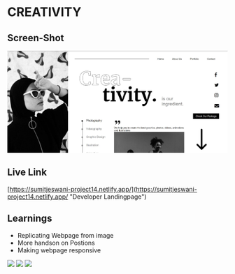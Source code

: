 # CREATIVITY

## Screen-Shot

!["Screen Shot"](./ScreenShot.JPG)


## Live Link
[https://sumitjeswani-project14.netlify.app/](https://sumitjeswani-project14.netlify.app/ "Developer Landingpage")

## Learnings
- Replicating Webpage from image
- More handson on Postions
- Making webpage responsive 

![](https://img.shields.io/badge/-HTML%5CCSS-green)
![](https://img.shields.io/badge/-iNeuron-orange)
![](https://img.shields.io/badge/-Web%20Development-blue)